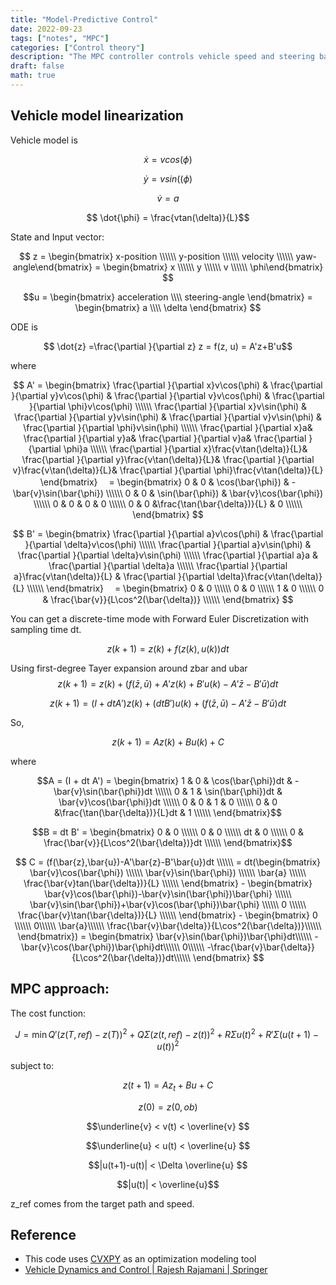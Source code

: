 ```yaml
---
title: "Model-Predictive Control"
date: 2022-09-23
tags: ["notes", "MPC"]
categories: ["Control theory"]
description: "The MPC controller controls vehicle speed and steering based on linearized model."
draft: false
math: true
---
```


## Vehicle model linearization
Vehicle model is 

$$ \dot{x} = vcos(\phi)$$

$$ \dot{y} = vsin((\phi)$$

$$ \dot{v} = a$$

$$ \dot{\phi} = \frac{vtan(\delta)}{L}$$

State and Input vector:

$$ z = \begin{bmatrix}
x-position \\\\\\
y-position \\\\\\
velocity \\\\\\
yaw-angle\end{bmatrix} = \begin{bmatrix}
x \\\\\\
y \\\\\\
v \\\\\\
\phi\end{bmatrix} $$

$$u = \begin{bmatrix}
acceleration \\\\ 
steering-angle
\end{bmatrix} 
= \begin{bmatrix}
a \\\\ 
\delta
\end{bmatrix} $$

ODE is 

$$ \dot{z} =\frac{\partial }{\partial z} z = f(z, u) = A'z+B'u$$

where

$$ A' =
\begin{bmatrix}
\frac{\partial }{\partial x}v\cos(\phi) & 
\frac{\partial }{\partial y}v\cos(\phi) & 
\frac{\partial }{\partial v}v\cos(\phi) &
\frac{\partial }{\partial \phi}v\cos(\phi) \\\\\\
\frac{\partial }{\partial x}v\sin(\phi) & 
\frac{\partial }{\partial y}v\sin(\phi) & 
\frac{\partial }{\partial v}v\sin(\phi) &
\frac{\partial }{\partial \phi}v\sin(\phi) \\\\\\
\frac{\partial }{\partial x}a& 
\frac{\partial }{\partial y}a& 
\frac{\partial }{\partial v}a&
\frac{\partial }{\partial \phi}a \\\\\\
\frac{\partial }{\partial x}\frac{v\tan(\delta)}{L}& 
\frac{\partial }{\partial y}\frac{v\tan(\delta)}{L}& 
\frac{\partial }{\partial v}\frac{v\tan(\delta)}{L}&
\frac{\partial }{\partial \phi}\frac{v\tan(\delta)}{L}
\end{bmatrix}
　=
\begin{bmatrix}
0 & 0 & \cos(\bar{\phi}) & -\bar{v}\sin(\bar{\phi}) \\\\\\
0 & 0 & \sin(\bar{\phi}) & \bar{v}\cos(\bar{\phi}) \\\\\\
0 & 0 & 0 & 0 \\\\\\
0 & 0 &\frac{\tan(\bar{\delta})}{L} & 0 \\\\\\
\end{bmatrix}
$$

$$
B' =
\begin{bmatrix}
\frac{\partial }{\partial a}v\cos(\phi) &
\frac{\partial }{\partial \delta}v\cos(\phi) \\\\\\
\frac{\partial }{\partial a}v\sin(\phi) &
\frac{\partial }{\partial \delta}v\sin(\phi) \\\\\\
\frac{\partial }{\partial a}a &
\frac{\partial }{\partial \delta}a \\\\\\
\frac{\partial }{\partial a}\frac{v\tan(\delta)}{L} &
\frac{\partial }{\partial \delta}\frac{v\tan(\delta)}{L} \\\\\\
\end{bmatrix}
　=
\begin{bmatrix}
0 & 0 \\\\\\
0 & 0 \\\\\\
1 & 0 \\\\\\
0 & \frac{\bar{v}}{L\cos^2(\bar{\delta})} \\\\\\
\end{bmatrix}
$$

You can get a discrete-time mode with Forward Euler Discretization with sampling time dt.

$$z(k+1) = z(k)+f(z(k),u(k))dt$$

Using first-degree Tayer expansion around zbar and ubar
$$z(k+1) = z(k)+(f(\bar{z},\bar{u})+A'z(k)+B'u(k)-A'\bar{z}-B'\bar{u})dt$$

$$z(k+1) = (I + dtA')z(k)+(dtB')u(k) + (f(\bar{z},\bar{u})-A'\bar{z}-B'\bar{u})dt$$

So, 

$$z(k+1) = Az(k)+Bu(k) +C$$

where

$$A = (I + dt A') =
\begin{bmatrix} 
1 & 0 & \cos(\bar{\phi})dt & -\bar{v}\sin(\bar{\phi})dt \\\\\\
0 & 1 & \sin(\bar{\phi})dt & \bar{v}\cos(\bar{\phi})dt \\\\\\
0 & 0 & 1 & 0 \\\\\\
0 & 0 &\frac{\tan(\bar{\delta})}{L}dt & 1 \\\\\\
\end{bmatrix}$$

$$B = dt B' =
\begin{bmatrix} 
0 & 0 \\\\\\
0 & 0 \\\\\\
dt & 0 \\\\\\
0 & \frac{\bar{v}}{L\cos^2(\bar{\delta})}dt \\\\\\
\end{bmatrix}$$


$$ C = (f(\bar{z},\bar{u})-A'\bar{z}-B'\bar{u})dt \\\\\\
= dt(\begin{bmatrix} 
\bar{v}\cos(\bar{\phi}) \\\\\\
\bar{v}\sin(\bar{\phi}) \\\\\\
\bar{a} \\\\\\
\frac{\bar{v}tan(\bar{\delta})}{L} \\\\\\
\end{bmatrix} - 
\begin{bmatrix} 
\bar{v}\cos(\bar{\phi})-\bar{v}\sin(\bar{\phi})\bar{\phi} \\\\\\
\bar{v}\sin(\bar{\phi})+\bar{v}\cos(\bar{\phi})\bar{\phi} \\\\\\
0 \\\\\\
\frac{\bar{v}\tan(\bar{\delta})}{L} \\\\\\
\end{bmatrix} -
\begin{bmatrix} 0 \\\\\\ 0\\\\\\ \bar{a}\\\\\\
\frac{\bar{v}\bar{\delta}}{L\cos^2(\bar{\delta})}\\\\\\
\end{bmatrix}) =
\begin{bmatrix} 
\bar{v}\sin(\bar{\phi})\bar{\phi}dt\\\\\\
-\bar{v}\cos(\bar{\phi})\bar{\phi}dt\\\\\\
0\\\\\\
-\frac{\bar{v}\bar{\delta}}{L\cos^2(\bar{\delta})}dt\\\\\\
\end{bmatrix}
$$

## MPC approach:

The cost function:

$$ J = \min Q'(z(T,ref)-z(T))^2 + Q \Sigma ({z(t, ref) - z(t)})^2 + R \Sigma {u(t)}^2+ R' \Sigma({u(t+1)-u(t)})^2 $$

subject to:

$$ z(t+1)=Az_t+Bu+C $$

$$ z(0)=z(0, ob) $$

$$\underline{v} < v(t) < \overline{v} $$

$$\underline{u} < u(t) < \overline{u} $$

$$|u(t+1)-u(t)| < \Delta \overline{u} $$

$$|u(t)| < \overline{u}$$

z_ref comes from the target path and speed.
## Reference

- This code uses [CVXPY](http://www.cvxpy.org/) as an optimization modeling tool 
- [Vehicle Dynamics and Control \| Rajesh Rajamani \| Springer](http://www.springer.com/us/book/9781461414322)